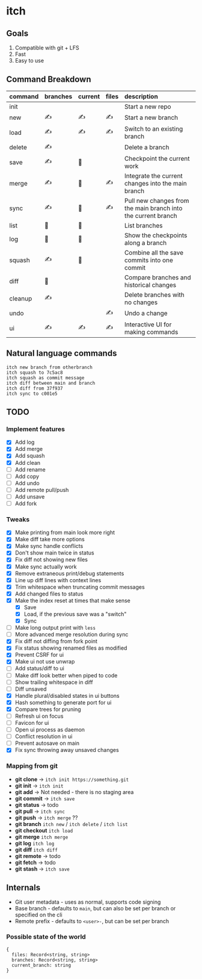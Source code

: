 # itch

## Goals

1. Compatible with git + LFS
2. Fast
3. Easy to use

## Command Breakdown

| command | branches | current | files | description
| :- | :- | :- | :- | :- |
| init    |   |   |   | Start a new repo
| new     | ✍️ | ✍️ | ✍️ | Start a new branch
| load    | ✍️ | ✍️ | ✍️ | Switch to an existing branch
| delete  | ✍️ |   |   | Delete a branch
| save    | ✍️ | 📍 |   | Checkpoint the current work
| merge   | ✍️ | 📍 | ✍️ | Integrate the current changes into the main branch
| sync    | ✍️ | 📍 | ✍️ | Pull new changes from the main branch into the current branch
| list    | 👀 | 👀 |   |  List branches
| log     | 👀 | 👀 |   | Show the checkpoints along a branch
| squash  | ✍️ | 📍 |   | Combine all the save commits into one commit
| diff    | 👀 |   |   | Compare branches and historical changes
| cleanup | ✍️ |   |   | Delete branches with no changes
| undo    |   |   | ✍️ | Undo a change
| ui      | ✍️ | ✍️ | ✍️ | Interactive UI for making commands

## Natural language commands

```
itch new branch from otherbranch
itch squash to 7c5ac8
itch squash as commit message
itch diff between main and branch
itch diff from 37f937
itch sync to c001e5
```

## TODO

### Implement features

- [x] Add log
- [x] Add merge
- [x] Add squash
- [x] Add clean
- [ ] Add rename
- [ ] Add copy
- [ ] Add undo
- [ ] Add remote pull/push
- [ ] Add unsave
- [ ] Add fork

### Tweaks

- [x] Make printing from main look more right
- [x] Make diff take more options
- [x] Make sync handle conflicts
- [x] Don't show main twice in status
- [x] Fix diff not showing new files
- [x] Make sync actually work
- [x] Remove extraneous print/debug statements
- [x] Line up diff lines with context lines
- [x] Trim whitespace when truncating commit messages
- [x] Add changed files to status
- [x] Make the index reset at times that make sense
    - [x] Save
    - [x] Load, if the previous save was a "switch"
    - [x] Sync
- [ ] Make long output print with `less`
- [ ] More advanced merge resolution during sync
- [x] Fix diff not diffing from fork point
- [x] Fix status showing renamed files as modified
- [x] Prevent CSRF for ui
- [x] Make ui not use unwrap
- [ ] Add status/diff to ui
- [ ] Make diff look better when piped to code
- [ ] Show trailing whitespace in diff
- [ ] Diff unsaved
- [x] Handle plural/disabled states in ui buttons
- [x] Hash something to generate port for ui
- [x] Compare trees for pruning
- [ ] Refresh ui on focus
- [ ] Favicon for ui
- [ ] Open ui process as daemon
- [ ] Conflict resolution in ui
- [ ] Prevent autosave on main
- [x] Fix sync throwing away unsaved changes

### Mapping from git

-  **git clone** -> `itch init https://something.git`
-  **git init** -> `itch init`
-  **git add** -> Not needed - there is no staging area
-  **git commit** -> `itch save`
-  **git status** -> todo
-  **git pull** -> `itch sync`
-  **git push** -> `itch merge` ?? 
-  **git branch** `itch new` / `itch delete` / `itch list`
-  **git checkout** `itch load`
-  **git merge** `itch merge`
-  **git log** `itch log`
-  **git diff** `itch diff`
-  **git remote** -> todo
-  **git fetch** -> todo
-  **git stash** -> `itch save`

## Internals

- Git user metadata - uses as normal, supports code signing
- Base branch - defaults to `main`, but can also be set per branch or specified on the cli
- Remote prefix - defaults to `<user>-`, but can be set per branch

### Possible state of the world

```
{
  files: Record<string, string>
  branches: Record<string, string>
  current_branch: string
}
```

